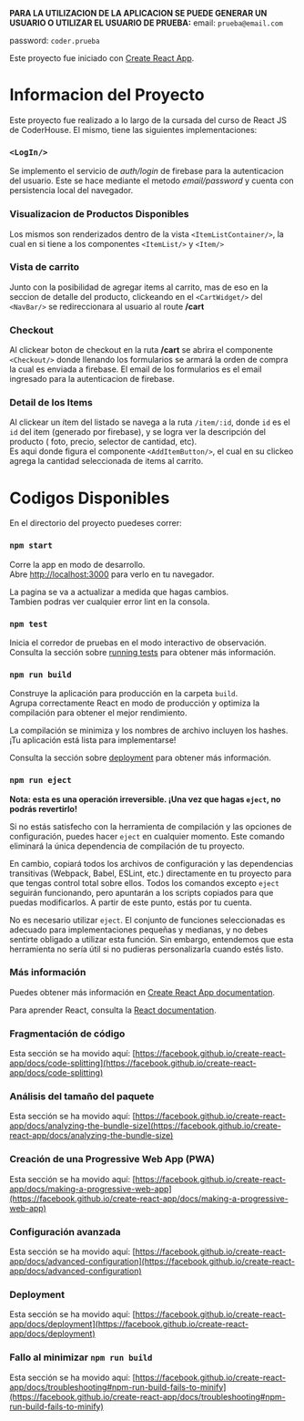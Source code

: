 **PARA LA UTILIZACION DE LA APLICACION SE PUEDE GENERAR UN USUARIO O UTILIZAR EL USUARIO DE PRUEBA:**
email: `prueba@email.com`

password: `coder.prueba`

Este proyecto fue iniciado con [Create React App](https://github.com/facebook/create-react-app).

# Informacion del Proyecto
Este proyecto fue realizado a lo largo de la cursada del curso de React JS de CoderHouse. El mismo, tiene las siguientes implementaciones:

### `<LogIn/>`
Se implemento el servicio de *auth/login* de firebase para la autenticacion del usuario. Este se hace mediante el metodo *email/password* y cuenta con persistencia local del navegador.

### Visualizacion de Productos Disponibles
Los mismos son renderizados dentro de la vista `<ItemListContainer/>`, la cual en si tiene a los componentes `<ItemList/>` y `<Item/>`

### Vista de carrito
Junto con la posibilidad de agregar items al carrito, mas de eso en la seccion de detalle del producto, clickeando en el `<CartWidget/>` del `<NavBar/>` se redireccionara al usuario al route **/cart**

### Checkout
Al clickear boton de checkout en la ruta **/cart** se abrira el componente `<Checkout/>` donde llenando los formularios se armará la orden de compra la cual es enviada a firebase. El email de los formularios es el email ingresado para la autenticacion de firebase.

### Detail de los Items
Al clickear un ítem del listado se navega a la ruta `/item/:id`, donde `id` es el `id` del item (generado por firebase), y se logra ver la descripción del producto (
foto, precio, selector de cantidad, etc).\
Es aqui donde figura el componente `<AddItemButton/>`, el cual en su clickeo agrega la cantidad seleccionada de items al carrito.


# Codigos Disponibles

En el directorio del proyecto puedeses correr:

### `npm start`

Corre la app en modo de desarrollo.\
Abre [http://localhost:3000](http://localhost:3000) para verlo en tu navegador.

La pagina se va a actualizar a medida que hagas cambios.\
Tambien podras ver cualquier error lint en la consola.

### `npm test`
Inicia el corredor de pruebas en el modo interactivo de observación.\
Consulta la sección sobre [running tests](https://facebook.github.io/create-react-app/docs/running-tests) para obtener más información.

### `npm run build`
Construye la aplicación para producción en la carpeta `build`.\
Agrupa correctamente React en modo de producción y optimiza la compilación para obtener el mejor rendimiento.

La compilación se minimiza y los nombres de archivo incluyen los hashes.\
¡Tu aplicación está lista para implementarse!

Consulta la sección sobre [deployment](https://facebook.github.io/create-react-app/docs/deployment) para obtener más información.

### `npm run eject`
**Nota: esta es una operación irreversible. ¡Una vez que hagas `eject`, no podrás revertirlo!**

Si no estás satisfecho con la herramienta de compilación y las opciones de configuración, puedes hacer `eject` en cualquier momento. Este comando eliminará la única dependencia de compilación de tu proyecto.

En cambio, copiará todos los archivos de configuración y las dependencias transitivas (Webpack, Babel, ESLint, etc.) directamente en tu proyecto para que tengas control total sobre ellos. Todos los comandos excepto `eject` seguirán funcionando, pero apuntarán a los scripts copiados para que puedas modificarlos. A partir de este punto, estás por tu cuenta.

No es necesario utilizar `eject`. El conjunto de funciones seleccionadas es adecuado para implementaciones pequeñas y medianas, y no debes sentirte obligado a utilizar esta función. Sin embargo, entendemos que esta herramienta no sería útil si no pudieras personalizarla cuando estés listo.

### Más información
Puedes obtener más información en [Create React App documentation](https://facebook.github.io/create-react-app/docs/getting-started).

Para aprender React, consulta la [React documentation](https://reactjs.org/).

### Fragmentación de código
Esta sección se ha movido aquí: [https://facebook.github.io/create-react-app/docs/code-splitting](https://facebook.github.io/create-react-app/docs/code-splitting)

### Análisis del tamaño del paquete
Esta sección se ha movido aquí: [https://facebook.github.io/create-react-app/docs/analyzing-the-bundle-size](https://facebook.github.io/create-react-app/docs/analyzing-the-bundle-size)

### Creación de una Progressive Web App (PWA)
Esta sección se ha movido aquí: [https://facebook.github.io/create-react-app/docs/making-a-progressive-web-app](https://facebook.github.io/create-react-app/docs/making-a-progressive-web-app)

### Configuración avanzada
Esta sección se ha movido aquí: [https://facebook.github.io/create-react-app/docs/advanced-configuration](https://facebook.github.io/create-react-app/docs/advanced-configuration)

### Deployment
Esta sección se ha movido aquí: [https://facebook.github.io/create-react-app/docs/deployment](https://facebook.github.io/create-react-app/docs/deployment)

### Fallo al minimizar `npm run build`
Esta sección se ha movido aquí: [https://facebook.github.io/create-react-app/docs/troubleshooting#npm-run-build-fails-to-minify](https://facebook.github.io/create-react-app/docs/troubleshooting#npm-run-build-fails-to-minify)
